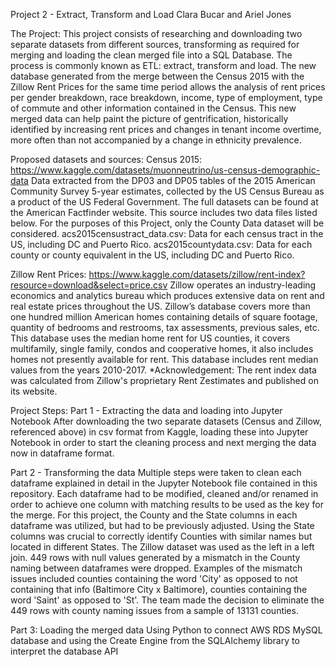 Project 2 - Extract, Transform and Load
Clara Bucar and Ariel Jones

The Project:
This project consists of researching and downloading two separate datasets from different sources, transforming as required for merging and loading the clean merged file into a SQL Database. The process is commonly known as ETL: extract, transform and load.
The new database generated from the merge between the Census 2015 with the Zillow Rent Prices for the same time period allows the analysis of rent prices per gender breakdown, race breakdown, income, type of employment, type of commute and other information contained in the Census. This new merged data can help paint the picture of gentrification, historically identified by increasing rent prices and changes in tenant income overtime, more often than not accompanied by a change in ethnicity prevalence. 

Proposed datasets and sources:
Census 2015:
https://www.kaggle.com/datasets/muonneutrino/us-census-demographic-data
Data extracted from the DP03 and DP05 tables of the 2015 American Community Survey 5-year estimates, collected by the US Census Bureau as a product of the US Federal Government. The full datasets can be found at the American Factfinder website. This source includes two data files listed below. For the purposes of this Project, only the County Data dataset will be considered.
acs2015censustract_data.csv: Data for each census tract in the US, including DC and Puerto Rico.
acs2015countydata.csv: Data for each county or county equivalent in the US, including DC and Puerto Rico.

Zillow Rent Prices:
https://www.kaggle.com/datasets/zillow/rent-index?resource=download&select=price.csv
Zillow operates an industry-leading economics and analytics bureau which produces extensive data on rent and real estate prices throughout the US. Zillow’s database covers more than one hundred million American homes containing details of square footage, quantity of bedrooms and restrooms, tax assessments, previous sales, etc. This database uses the median home rent for US counties, it covers multifamily, single family, condos and cooperative homes, it also includes homes not presently available for rent. This database includes rent median values from the years 2010-2017.
*Acknowledgement: The rent index data was calculated from Zillow's proprietary Rent Zestimates and published on its website.

Project Steps:
Part 1 - Extracting the data and loading into Jupyter Notebook
After downloading the two separate datasets (Census and Zillow, referenced above) in csv format from Kaggle, loading these into Jupyter Notebook in order to start the cleaning process and next merging the data now in dataframe format.

Part 2 - Transforming the data
Multiple steps were taken to clean each dataframe explained in detail in the Jupyter Notebook file contained in this repository. Each dataframe had to be modified, cleaned and/or renamed in order to achieve one column with matching results to be used as the key for the merge. For this project, the County and the State columns in each dataframe was utilized, but had to be previously adjusted. Using the State columns was crucial to correctly identify Counties with similar names but located in different States. The Zillow dataset was used as the left in a left join. 449 rows with null values generated by a mismatch in the County naming between dataframes were dropped. Examples of the mismatch issues included counties containing the word 'City' as opposed to not containing that info (Baltimore City x Baltimore), counties containing the word 'Saint' as opposed to 'St'. The team made the decision to eliminate the 449 rows with county naming issues from a sample of 13131 counties.

Part 3: Loading the merged data
Using Python to connect AWS RDS MySQL database and using the Create Engine from the SQLAlchemy library to interpret the database API
